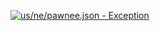 [![us/ne/pawnee.json - Exception](https://img.shields.io/badge/us/ne/pawnee.json-Exception-red)](https://github.com/openaddresses/openaddresses/tree/master/sources/us/ne/pawnee.json)